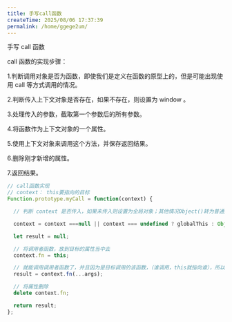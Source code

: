 ```yaml
---
title: 手写call函数
createTime: 2025/08/06 17:37:39
permalink: /home/ggege2um/
---
```

 手写 call 函数 

call 函数的实现步骤：

1.判断调用对象是否为函数，即使我们是定义在函数的原型上的，但是可能出现使用 call 等方式调用的情况。

2.判断传入上下文对象是否存在，如果不存在，则设置为 window 。

3.处理传入的参数，截取第一个参数后的所有参数。

4.将函数作为上下文对象的一个属性。

5.使用上下文对象来调用这个方法，并保存返回结果。

6.删除刚才新增的属性。

7.返回结果。

```js
// call函数实现
// context： this要指向的目标
Function.prototype.myCall = function(context) {

  // 判断 context 是否传入，如果未传入则设置为全局对象；其他情况Object()转为普通对象即可

  context = context ===null || context === undefined ? globalThis : Object(context);

  let result = null;

  // 将调用者函数，放到目标的属性当中去
  context.fn = this;

  // 就能调用调用者函数了，并且因为是目标调用的该函数，（谁调用，this就指向谁），所以this就成功指向了目标
  result = context.fn(...args);

  // 将属性删除
  delete context.fn;

  return result;
};
```